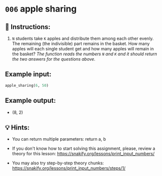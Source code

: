 # `006` apple sharing

## 📝 Instructions:

1. `N` students take `K` apples and distribute them among each other evenly. The remaining (the indivisible) part remains in the basket. How many apples will each single student get and how many apples will remain in the basket? *The function reads the numbers `N` and `K` and it should return the two answers for the questions above.*

## Example input:

```py
apple_sharing(6, 50)
```

## Example output:

+ (8, 2)


## 💡 Hints:

+ You can return multiple parameters: return a, b

+ If you don't know how to start solving this assignment, please, review a theory for this lesson:
https://snakify.org/lessons/print_input_numbers/

+ You may also try step-by-step theory chunks:
https://snakify.org/lessons/print_input_numbers/steps/1/